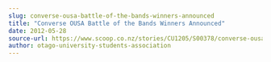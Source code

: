 ```yaml
---
slug: converse-ousa-battle-of-the-bands-winners-announced
title: "Converse OUSA Battle of the Bands Winners Announced"
date: 2012-05-28
source-url: https://www.scoop.co.nz/stories/CU1205/S00378/converse-ousa-battle-of-the-bands-winners-announced.htm
author: otago-university-students-association
---
```

